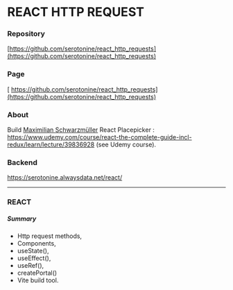 # REACT HTTP REQUEST
### Repository
[https://github.com/serotonine/react_http_requests](https://github.com/serotonine/react_http_requests)

### Page
[ https://github.com/serotonine/react_http_requests](https://github.com/serotonine/react_http_requests)

### About
Build [Maximilian Schwarzmüller](https://www.udemy.com/user/maximilian-schwarzmuller) React Placepicker : https://www.udemy.com/course/react-the-complete-guide-incl-redux/learn/lecture/39836928 (see Udemy course).

### Backend
https://serotonine.alwaysdata.net/react/

***

### REACT 
##### Summary
- Http request methods,
- Components,
- useState(),
- useEffect(),
- useRef(),
- createPortal()
- Vite build tool.
